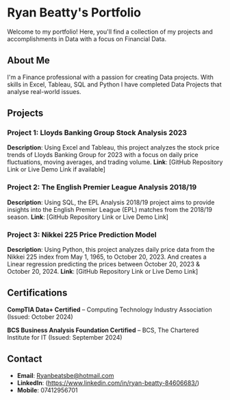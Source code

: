# Ryan Beatty's Portfolio

Welcome to my portfolio! Here, you'll find a collection of my projects and accomplishments in Data with a focus on Financial Data.

## About Me
I'm a Finance professional with a passion for creating Data projects. With skills in Excel, Tableau, SQL and Python I have completed Data Projects that analyse real-world issues.

## Projects

### Project 1: Lloyds Banking Group Stock Analysis 2023
**Description**: Using Excel and Tableau, this project analyzes the stock price trends of Lloyds Banking Group for 2023 with a focus on daily price fluctuations, moving averages, and trading volume.
**Link**: [GitHub Repository Link or Live Demo Link if available]

### Project 2: The English Premier League Analysis 2018/19
**Description**: Using SQL, the EPL Analysis 2018/19 project aims to provide insights into the English Premier League (EPL) matches from the 2018/19 season.
**Link**: [GitHub Repository Link or Live Demo Link]

### Project 3: Nikkei 225 Price Prediction Model
**Description**: Using Python, this project analyzes daily price data from the Nikkei 225 index from May 1, 1965, to October 20, 2023. And creates a Linear regression predicting the prices between October 20, 2023 & October 20, 2024.
**Link**: [GitHub Repository Link or Live Demo Link]

## Certifications
**CompTIA Data+ Certified** – Computing Technology Industry Association (Issued: October 2024)

**BCS Business Analysis Foundation Certified** – BCS, The Chartered Institute for IT (Issued: September 2024)

## Contact
- **Email**: Ryanbeatsbe@hotmail.com
- **LinkedIn**: (https://www.linkedin.com/in/ryan-beatty-84606683/)
- **Mobile**: 07412956701
